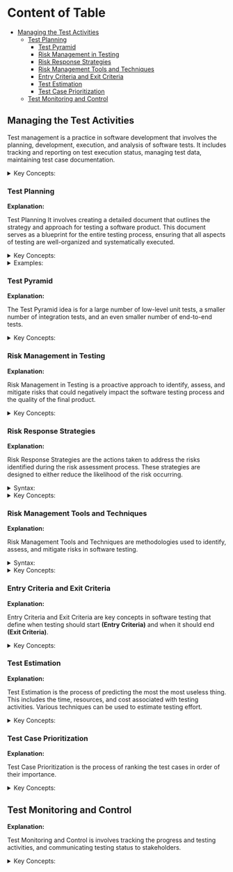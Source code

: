 <!-- markdownlint-disable MD033 -->
# Content of Table

- [Managing the Test Activities](#managing-the-test-activities)
  - [Test Planning](#test-planning)
    - [Test Pyramid](#test-pyramid)
    - [Risk Management in Testing](#risk-management-in-testing)
    - [Risk Response Strategies](#risk-response-strategies)
    - [Risk Management Tools and Techniques](#risk-management-tools-and-techniques)
    - [Entry Criteria and Exit Criteria](#entry-criteria-and-exit-criteria)
    - [Test Estimation](#test-estimation)
    - [Test Case Prioritization](#test-case-prioritization)
  - [Test Monitoring and Control](#test-monitoring-and-control)

## Managing the Test Activities

Test management is a practice in software development that involves the planning, development, execution, and analysis of software tests. It includes tracking and reporting on test execution status, managing test data, maintaining test case documentation.

<details>
    <summary>Key Concepts:</summary>

- **Test case creation and management**
  - Define and document test cases.
  - Organize test cases into test suites.
  - Maintain version control of test cases.

- **Test Execution and Tracking**
  - Schedule and execute test cases.
  - Track test execution status.
  - Record test results and logs.

- **Integration with Bug Tracking Tools**
  - Link test cases to bug reports.
  - Create bug reports from failed tests.
  - Track the status of bugs and their resolution.

- **Reporting and Metrics**
  - Generate test execution reports.
  - Analyze test coverage and defect density.
  - Monitor test progress.

- **Collaboration Among Team Members**
  - Share test cases and results with the team.
  - Collaborate on test case development and execution.
  - Communicate issues

</details>

### Test Planning

**Explanation:**

Test Planning It involves creating a detailed document that outlines the strategy and approach for testing a software product. This document serves as a blueprint for the entire testing process, ensuring that all aspects of testing are well-organized and systematically executed.

<details>
    <summary>Key Concepts:</summary>

1. **Test Objectives:**
    - Define what you want to achieve with your testing.
    - Set clear, measurable, and realistic goals.
    - Align these goals with the overall objectives of the software development project.

2. **Test Methods(types of testing):**
    - Unit Testing
    - Integration Testing
    - System Testing
    - Acceptance Testing

3. **Resource Planning:**
    - Testing team
    - Tools
    - Testing environment

4. **Schedule and Estimation:** This involves estimating the time it will take to complete each task in the testing process and creating a schedule for the tasks.

5. **Deliverables(Outputs of the testing process):**
    - Test Plan
    - Test Cases
    - Test Scripts
    - Test Reports

6. **Risk Analysis:**
    - Identify potential risks in the testing process.
    - Develop a plan to mitigate these risks.

7. **Test Coverage:**
    - Measure the amount of testing done by a set of tests.
    - Determine which parts of the program are executed during testing.
    - Ensure all branches of conditional statements are tested.

8. **Traceability Matrix:**
    - Connect two important documents, typically the Software Requirements Specification (SRS) and the Test Plan.
    - Ensure all requirements are covered by test cases.
    - Track project needs and verify they are being met.

9. **Test Environment:**
    - Define the hardware and software environment for test execution.
    - Include any additional software or tools required for testing.

</details>

<details>
    <summary>Examples:</summary>

- [Example: Test Plan](https://drive.google.com/drive/folders/1YpOM3AM-UVPRoFtmtZq2rziA-9x_76Wq)

</details>

### Test Pyramid

**Explanation:**

The Test Pyramid idea is for a large number of low-level unit tests, a smaller number of integration tests, and an even smaller number of end-to-end tests.

<details>
    <summary>Key Concepts:</summary>

1. **Unit Testing:** At the base of the pyramid, these tests are focused on individual components or units of a software system.

2. **Integration Testing:** In the middle of the pyramid, these tests are focused on the interaction between different components of a software system.

3. **System Testing:** Near the top of the pyramid, these tests are focused on the system as a whole.

4. **Acceptance Testing:** At the top of the pyramid, these tests are focused on the suitability of the system for business use.

</details>

### Risk Management in Testing

**Explanation:**

Risk Management in Testing is a proactive approach to identify, assess, and mitigate risks that could negatively impact the software testing process and the quality of the final product.

<details>
    <summary>Key Concepts:</summary>

1. **Understanding Risk in Testing:** Risk in testing refers to the potential for a software product to fail to meet its requirements.

2. **Risk Identification:** Identify potential risks that could impact the software testing process.
    - **Technical Risks:** Software bugs, system failures.
    - **Process Risks:** Delays, resource shortages.
    - **External Risks:** Changes in market conditions, regulatory requirements.

3. **Risk Assessment:** Once risks have been identified, they need to be assessed in terms of their likelihood of occurrence and their potential impact.
    - **Risk Likelihood:** This refers to the probability that a particular risk will occur. It can be assessed based on past experience, statistical analysis.

        <details>
           <summary>Syntax:</summary>

        **(Event that has an effect on objectives)** caused by **(cause/s)** resulting in **(consequence/s)**

        </details>

        <details>
           <summary>Examples:</summary>

        **Example 1:**

        ```text
        Suppose you're planning an outdoor event in a city where it rains about 10 days each month. 

        The likelihood of this risk can be calculated based on past weather data. If it rains 10 days out of 30 in a typical month, then the likelihood of it raining on any given day (and thus potentially disrupting your event) is 10/30, or 33.3%.
        ```

        **Example 2:**

        ```text
        Company uses a specific type of software that has had 5 security breaches reported in the past year. The risk here is that your company's data could be compromised due to a security breach in this software.

        If there were 5 breaches in the past 365 days, the likelihood of a breach on any given day is 5/365, or approximately 1.37%. This means there's a 1.37% chance that a security breach could occur on any given day, based on past data.
        ```

        </details>

    - **Risk Impact:** This refers to the potential consequences if the risk were to occur. It can be assessed in terms of the potential damage to the project's objectives, such as cost overruns, delays, or reduced quality.

        <details>
           <summary>Syntax:</summary>

        If **(risk event)** occurs, it could lead to **(consequence/s)**.

        </details>

        <details>
           <summary>Examples:</summary>

        **Example 1:**

        ```text
        You're managing a construction project for a new building. One potential risk could be a delay in the delivery of essential building materials.

        Cost Overruns: You might have to pay extra for expedited shipping or for buying materials from a different, more expensive supplier.

        Delays: The construction schedule could be pushed back, leading to a later completion date. This could have further impacts, such as penalties for late completion or loss of revenue if the building was intended to be rented or sold.

        Reduced Quality: If you're forced to use different materials due to the delay, the quality of the building might be compromised.
        ```

        **Example 2:**

        ```text
        Suppose you're managing a software development project and one potential risk is that a key developer might leave the team before the project is completed.

        Delays: The departure of a key team member could slow down the development process, leading to a delay in the project timeline.

        Increased Costs: You might need to hire a new developer or pay overtime to other team members to cover the work. The cost of recruiting and training a new developer can also add to the project costs.

        Reduced Quality: If the new developer or the remaining team members are not as skilled or knowledgeable as the departing developer, the quality of the software could be compromised.

        Knowledge Loss: The departing developer might have critical knowledge about the project that is not fully documented or known by the rest of the team. This could lead to further delays and mistakes.
        ```

        </details>

</details>

### Risk Response Strategies

**Explanation:**

Risk Response Strategies are the actions taken to address the risks identified during the risk assessment process. These strategies are designed to either reduce the likelihood of the risk occurring.

<details>
    <summary>Syntax:</summary>

- If **(risk event)** occurs, it could lead to **(consequence/s)**. In response to this risk, we could employ the **(Risk Response Strategy)** by **(specific actions)**.

</details>

<details>
    <summary>Key Concepts:</summary>

1. **Risk Acceptance:** This is a risk response strategy where the risk is accepted without any further actions to reduce its impact or likelihood. This strategy is often used for low-priority risks, where the cost of mitigation would exceed the potential impact of the risk.

    <details>
       <summary>Examples:</summary>

    - If **minor software bug that does not affect the functionality or user experience**, it could lead to **minor inconsistencies in the user interface**. Given the low impact of this risk and the potentially high cost of fixing every minor bug, we could employ the **Risk Acceptance strategy** and accept this risk without taking further action to mitigate it.

    </details>

2. **Risk Mitigation:** This is a risk response strategy where actions are taken to reduce the likelihood of the risk occurring or to reduce its impact if it does occur.

    <details>
       <summary>Examples:</summary>

    - If **critical software component is complex and prone to errors**, it could lead to **system instability or crashes**. In response to this risk, we could employ the Risk **Mitigation strategy** by simplifying the component, writing additional tests to catch potential errors, and implementing additional security measures to prevent unauthorized access.

    </details>

3. **Risk Transfer:** The risk is transfered to a third party. This could involve purchasing insurance, outsourcing a risky part of the project, or using contractual agreements to shift the risk to another party.

    <details>
       <summary>Examples:</summary>

    - If **the development of a complex and specialized software module**, it could lead to **delays in the project and potential errors due to lack of expertise**. To manage this risk, we could use the **Risk Transfer strategy** by outsourcing the development of this module to a third-party vendor with proven expertise in this area.

    </details>

4. **Contingency Plan:** This is a backup plan that tells you what to do if something goes wrong.

    <details>
       <summary>Examples:</summary>

    - If **server outage**, it could lead to **downtime and loss of user data**. A contingency plan for this risk could involve having a backup server ready to take over, and a data recovery plan in place to restore any lost data. This is an example of the **Contingency Plan strategy**.

    </details>

</details>

### Risk Management Tools and Techniques

**Explanation:**

Risk Management Tools and Techniques are methodologies used to identify, assess, and mitigate risks in software testing.

<details>
    <summary>Syntax:</summary>

- To manage risks in **(software testing scenario)**, we could use **(specific Risk Management Tool or Technique)** to **(identify/assess/mitigate)** risks.

</details>

<details>
    <summary>Key Concepts:</summary>

1. **Risk-Based Testing:** This approach prioritizes testing based on the risk associated with features and functions. Risks can be related to functional, non-functional, or structural aspects of the software.

    <details>
       <summary>Examples:</summary>

    - **Identify Risks:**
        - First, we identify potential risks associated with the new feature. For example, the new feature might have a high risk of causing performance issues or might be prone to security vulnerabilities.

    - **Assess Risks:**
        - Next, we assess the identified risks to determine their likelihood and impact. For example, if the new feature is complex and has many dependencies, it might have a high likelihood of causing bugs.

    - **Prioritize Testing:**
        - Based on the assessment, we prioritize our testing efforts. We focus more on high-risk areas to ensure they are thoroughly tested. For example, if the new feature has a high risk of performance issues, we perform extensive performance testing.

    - **Execute Tests:**
        - We execute the tests according to the priority. High-risk areas are tested first. For example, we might run multiple test cases to check for performance and security issues.

    - **Manage Risks:**
        - Throughout the testing process, we continuously monitor and manage risks. If new risks are identified, we reassess and adjust our testing priorities accordingly.

    </details>

2. **Product Risk Management:** This involves identifying, assessing, and managing risks related to the software product itself. This could include functional defects, performance issues, or security vulnerabilities.

    <details>
       <summary>Examples:</summary>

    - **Data Breaches:**
        - **Risk:** Unauthorized access to sensitive patient data.
        - **Management:** We can manage this risk by conducting thorough code reviews to identify potential security vulnerabilities. We can also implement strong encryption and access control measures to protect data.

    - **System Downtime:**
        - **Risk:** The system might become unavailable, affecting healthcare operations.
        - **Management:** We can use automated testing to ensure the system meets performance standards.

    - **Incorrect Dosage Calculations:**
        - **Risk:** Errors in dosage calculations could lead to serious health issues.
        - **Management:** We can manage this risk by adding extra validation checks to ensure calculations are accurate. We can also perform thorough unit testing to verify the correctness of the dosage calculation functions.

    </details>

3. **Project Risk Management:** Involves identifying, assessing, and managing risks related to the process of developing and testing the software. This could include risks like delays, cost overruns, or resource shortages.

    <details>
       <summary>Examples:</summary>

    - **Delays Due to Unforeseen Technical Challenges:**
        - **Risk:** The project might face delays because of unexpected technical problems.
        - **Management:** We can manage this risk by using project management tools like Jira to monitor project progress and identify issues early. We can also allocate additional time in the project.

    - **Cost Overruns Due to Changes in Requirements:**
        - **Risk:** The project might exceed its budget if there are changes in requirements.
        - **Management:** To manage this risk, we could ask more money from VC or then we could fire more people to give other more tasks.

    </details>

</details>

### Entry Criteria and Exit Criteria

**Explanation:**

Entry Criteria and Exit Criteria are key concepts in software testing that define when testing should start **(Entry Criteria)** and when it should end **(Exit Criteria)**.

<details>
    <summary>Key Concepts:</summary>

1. **Entry Criteria:** These are the conditions that must be met before testing can begin. They might include requirements like the completion of certain development activities, the availability of the test environment and test data, or completion of documentation.

    <details>
       <summary>Examples:</summary>

      - All development tasks have been completed and the code has been merged into the main branch.

      - The application has been successfully deployed in the testing environment.

      - All test cases have been reviewed and approved by the project manager.

      - Test data required for testing has been created and is available in the testing environment.

      - The testing team has been trained on the new features and changes in the application.

    </details>

2. **Exit Criteria:** These are the conditions that must be met before testing can be considered complete. This include requirements like the achievement of are test coverage level, the resolution of all high-priority defects, or the completion of all planned test cases.

    <details>
       <summary>Examples:</summary>

      - All test cases have been executed.

      - All critical and high severity defects have been fixed and retested.

      - The testing team has completed a final review and approved the testing results.

      - The stakeholders have accepted the final testing report and given approval for the release.

    </details>

</details>

### Test Estimation

**Explanation:**

Test Estimation is the process of predicting the most the most useless thing. This includes the time, resources, and cost associated with testing activities. Various techniques can be used to estimate testing effort.

<details>
    <summary>Key Concepts:</summary>

1. **Three Point Estimation:** This technique uses three estimates to define an approximate range for an activity's cost: Most Likely (M), Optimistic (O), and Pessimistic (P). The expected cost E.

    <details>
       <summary>Syntax:</summary>

    - `E` is the expected duration
    - `O` is the optimistic duration (the shortest time in which the task can be completed)
    - `M` is the most likely duration (the completion time having the highest probability)
    - `P` is the pessimistic duration (the longest time the task might take, assuming everything goes wrong)

    `E = (O + 4M + P) / 6`

    </details>

    <details>
       <summary>Examples:</summary>

    - Optimistic duration `O` = 3 days (if everything goes perfectly)

    - Most likely duration `M` = 5 days (the most probable duration considering normal problems and delays)

    - Pessimistic duration `P` = 9 days (if many issues are found during testing)

    - **Answer:** `E = (3 + 4*5 + 9) / 6 = 5.33 days`

    </details>

2. **Use Case Point Method:** This method is based on the use cases of the system. The number of use cases is counted and then adjusted based on the complexity of the system. The formula for this method is `UCP`.

    <details>
       <summary>Syntax:</summary>

    - `UCP (Use Case Points)` This is the final metric that represents the estimated effort for the project.

    - `UUCW (Unadjusted Use Case Weight)` This is the sum of the weights of all use cases in the project. Each use case is assigned a weight based on its complexity (simple, average, or complex).

    - `TCF (Technical Complexity Factor)` This is an adjustment factor that accounts for the technical complexity of the project. It is calculated based on various technical factors such as performance, security, and usability.

    - `ECF (Environmental Complexity Factor)` This is an adjustment factor that accounts for the environmental factors of the project. It is calculated based on factors such as team experience, tools, and processes.

    `UCP = UUCW * TCF * ECF`

    </details>

    <details>
       <summary>Examples:</summary>

    - `Unadjusted Use Case Weight UUCW` = Summing the weights of all use cases. For example, if we have 10 simple use cases (weight 5 each), 5 average use cases (weight 10 each), and 2 complex use cases (weight 15 each)
        - `UUCW = (10 * 5) + (5 * 10) + (2 * 15) = 50 + 50 + 30 = 130`

    - `Technical Complexity Factor TCF` = 1.2 (based on the technical difficulty of the project, such as the complexity of the code or the technology used)

    - `Environmental Complexity Factor ECF` = 1.9 (based on the project's environmental factors, such as the experience of the testing team, the quality of the testing tools)

    - **Answer:** `UCP = 130 * 0.8 * 1.1 = 140.4`

    This means the estimated effort for the project, based on the use case points, is 140.4 units. These units can be translated into other mathematic unit (hours, day, people), depending on the context of the project.

    </details>

3. **Function Point Analysis (FPA):** This method is based on the functionality provided by the system. It considers the number and complexity of inputs, outputs, inquiries, interfaces, and data files.

    <details>
       <summary>Syntax:</summary>

    - `FP (Function Points)` This is the final metric that represents the functionality provided by the system.

    - `Complexity Weight` This is a predefined weight assigned to each type of element (input, output, inquiry, interface, data file) based on its complexity.

    - `Number of Elements` This is the count of each type of element in the system.

    `FP = ∑(Complexity Weight * Number of Elements)`

    </details>

    <details>
       <summary>Examples:</summary>

    1. **Simple Inputs:** These are the basic pieces of information that the system takes in. For example, in a calculator app, a simple input might be the numbers you want to add or subtract.

    2. **Medium Outputs:** These are the results that the system produces which are of medium complexity. For example, in a weather app, a medium output might be the forecast for the next week, which requires processing data from multiple sources.

    3. **Complex Inquiries:** These are complicated questions or requests that the system needs to handle. For example, in a database system, a complex inquiry might be a query that involves multiple tables and conditional logic.

    4. **Interface:** This is the point where two systems meet and interact. For example, in a web application, the interface could be the API that allows the front-end and back-end to communicate.

    5. **Data Files:** These are files that the system uses to store or retrieve data. For example, in a content management system, a data file might be a document or image uploaded by a user.

    - 5 simple inputs (complexity weight = 1)

    - 10 medium outputs (complexity weight = 2)

    - 2 complex inquiries (complexity weight = 3)

    - 1 interface (complexity weight = 4)

    - 3 data files (complexity weight = 5)

    - **Answer:** `FP = (1*5) + (2*10) + (3*2) + (4*1) + (5*3) = 5 + 20 + 6 + 4 + 15 = 50`

    </details>

4. **Test Point Analysis (TPA):** This method is similar to FPA but is specifically designed for estimating testing effort. It considers the size of the system, the quality of the system, and the productivity of the test team.

    <details>
       <summary>Syntax:</summary>

    - `TP` is the Test Points, the result of the calculation and the estimate of the testing effort required.

    - `Complexity Weight` is a measure of the complexity of each functional element to be tested.

    - `Number of Elements` is the total number of such elements.

    - `Quality Factor` is a measure of the quality of the software, such as the number of defects.

    - `Productivity Factor` Productivity of the testing team.

    `TP = ∑(Complexity Weight * Number of Elements) * Quality Factor * Productivity Factor`

    </details>

    <details>
       <summary>Example:</summary>

    - 5 simple elements (complexity weight = 1)

    - 10 medium elements (complexity weight = 2)

    - 2 complex elements (complexity weight = 3)

    - Quality Factor = 0.8 (based on the number of defects found in previous testing cycles)

    - Productivity Factor = 1.2 (based on the productivity of the testing team)

    - **Answer:** `FP = (1*5) + (2*10) + (3*2) = 5 + 20 + 6 = 31`

    </details>

</details>

### Test Case Prioritization

**Explanation:**

Test Case Prioritization is the process of ranking the test cases in order of their importance.

<details>
    <summary>Key Concepts:</summary>

1. **Criteria for Test Case Prioritization:** Test cases can be prioritized based on various factors.

- **Business Impact:** Test cases that cover functionality with high business impact should be given higher priority.

    <details>
       <summary>Examples:</summary>

    e-commerce website. The website has various features like user registration, product browsing, adding items to the cart, and making a purchase.

    1. **Users can add items to their cart and view their cart:** This is the first step in the purchasing process. If users can't add items to their cart or view their cart, they won't be able to make a purchase.

    </details>

- **Risk Level:** Test cases that cover high-risk areas of the application should be given higher priority.

    <details>
       <summary>Examples:</summary>

    The application has various features like viewing account balance, transferring money between accounts, and changing account settings.

    1. **Users can enter the amount they want to transfer:** This is the first step in the money transfer process. If users can't enter an amount, they won't be able to initiate a transfer.

    </details>

- **Frequency of Use:** Test cases that cover frequently used functionality should be given higher priority.

    <details>
       <summary>Example:</summary>

    Music streaming application. The application has various features like searching for songs, creating playlists, playing songs, and sharing playlists with friends.

    1. **Users can select a song to play:** This is the first step in the music playing process. If users can't select a song, they won't be able to listen to music.

    </details>

- **Complexity:** Test cases that cover complex functionality should be given higher priority, as these areas are more prone to defects.

    <details>
       <summary>Example:</summary>

    The application has various features like searching for flights, selecting flights, entering passenger details, making a payment, and receiving a booking confirmation.

    1. **Users can enter their departure and arrival locations:** This is the first step in the flight search process. If users can't enter these details, they won't be able to search for flights.

    </details>

- **Dependency:** Test cases that cover functionality with a lot of dependencies should be given higher priority.

    <details>
       <summary>Example:</summary>

    The application has various features like creating tasks, assigning tasks to team members, tracking task progress, and generating project reports.

    1. **The application correctly includes all tasks in the report:** This is the first step in the report generation process. If tasks are missing from the report, the report will not be accurate.

    </details>

</details>

## Test Monitoring and Control

**Explanation:**

Test Monitoring and Control is involves tracking the progress and testing activities, and communicating testing status to stakeholders.

<details>
    <summary>Key Concepts:</summary>

1. **Test Reporting:** Test reports provide information on the progress of testing, system quality, and any risks or issues identified.

    <details>
       <summary>Key Concepts:</summary>

    - **Bug Report:** Provides detailed information about each bug found during testing.

    - **Test Case Report:** Provides detailed information about each test case.

    - **Test Summary Report:** provides an overview of the testing activities.

    </details>

    <details>
       <summary>Examples:</summary>

    - [Example: Test Reporting](https://drive.google.com/file/d/1RRpEdycF14DR8FqvSk6qwz_y5ALvWvwu/view?usp=sharing)

    <details>

2. **Incident Management:** This is the process of managing the defects found during testing. Ensures that defects are properly documented, tracked, and resolved.

3. **Configuration Management:** This is the process of managing and controlling the versions of the software under test, the test environment, and the testware (test cases, test scripts, test data).

    <details>
       <summary>Key Concepts:</summary>

    - **Software under test:** Refers to the specific version of the software that is being tested. Ensures that all testers are working with the same version of the software.

    - **Test environment:** Configuration management guarantees that the test environment is correctly and consistently set up for all testers. Includes hardware, software, network configurations

    - **Testware:** Refers to the artifacts generated during the testing process. Includes test cases, test scripts, and test data.

    </details>

    <details>
       <summary>Examples:</summary>

    - [Example: STLC](https://drive.google.com/file/d/1VAwjdRe9oz5pSBVZeZpkJGEOM4Z2ZnXw/view?usp=sharing)

    </details>

</details>
